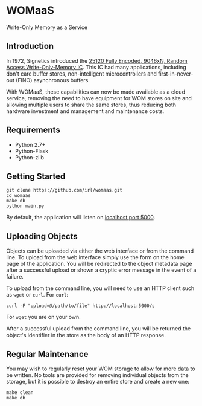 # WOMaaS

Write-Only Memory as a Service

## Introduction

In 1972, Signetics introduced the [25120 Fully Encoded, 9046xN, Random Access
Write-Only-Memory IC][1]. This IC had many applications, including don't care
buffer stores, non-intelligent microcontrollers and first-in-never-out (FINO)
asynchronous buffers.

[1]: https://github.com/irl/womaas/raw/master/doc/signetics-25120.pdf

With WOMaaS, these capabilities can now be made available as a cloud service,
removing the need to have equipment for WOM stores on site and allowing
multiple users to share the same stores, thus reducing both hardware investment
and management and maintenance costs.

## Requirements

 * Python 2.7+
 * Python-Flask
 * Python-zlib

## Getting Started

    git clone https://github.com/irl/womaas.git
    cd womaas
    make db
    python main.py

By default, the application will listen on [localhost port 5000][2].

[2]: http://localhost:5000/

## Uploading Objects

Objects can be uploaded via either the web interface or from the command line.
To upload from the web interface simply use the form on the home page of the
application. You will be redirected to the object metadata page after a
successful upload or shown a cryptic error message in the event of a failure.

To upload from the command line, you will need to use an HTTP client such as
`wget` or `curl`. For `curl`:

    curl -F "upload=@/path/to/file" http://localhost:5000/s

For `wget` you are on your own.

After a successful upload from the command line, you will be returned the
object's identifier in the store as the body of an HTTP response.

## Regular Maintenance

You may wish to regularly reset your WOM storage to allow for more data to be
written. No tools are provided for removing individual objects from the
storage, but it is possible to destroy an entire store and create a new one:

    make clean
    make db


